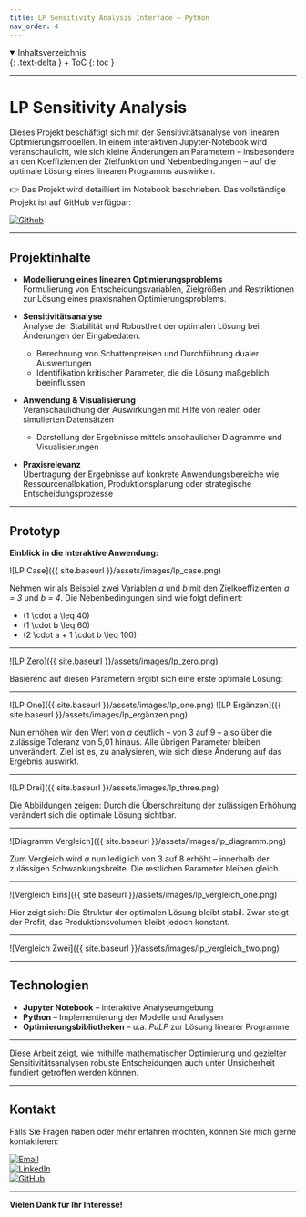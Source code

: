 ```yaml
---
title: LP Sensitivity Analysis Interface – Python
nav_order: 4
---
```


<details open markdown="block">
{: .text-delta }
<summary>Inhaltsverzeichnis</summary>
+ ToC
{: toc }
</details>

---

# LP Sensitivity Analysis

Dieses Projekt beschäftigt sich mit der Sensitivitätsanalyse von linearen Optimierungsmodellen. In einem interaktiven Jupyter-Notebook wird veranschaulicht, wie sich kleine Änderungen an Parametern – insbesondere an den Koeffizienten der Zielfunktion und Nebenbedingungen – auf die optimale Lösung eines linearen Programms auswirken.

👉 Das Projekt wird detailliert im Notebook beschrieben. Das vollständige Projekt ist auf GitHub verfügbar:

[![Github](https://img.shields.io/badge/-Kaggle-20BEFF?style=for-the-badge&logo=kaggle&logoColor=white)](https://github.com/Nayon0505/Sensitivity-analysis-GUI-with-Python)


---

## Projektinhalte

- **Modellierung eines linearen Optimierungsproblems**  
  Formulierung von Entscheidungsvariablen, Zielgrößen und Restriktionen zur Lösung eines praxisnahen Optimierungsproblems.

- **Sensitivitätsanalyse**  
  Analyse der Stabilität und Robustheit der optimalen Lösung bei Änderungen der Eingabedaten.  
  - Berechnung von Schattenpreisen und Durchführung dualer Auswertungen  
  - Identifikation kritischer Parameter, die die Lösung maßgeblich beeinflussen

- **Anwendung & Visualisierung**  
  Veranschaulichung der Auswirkungen mit Hilfe von realen oder simulierten Datensätzen  
  - Darstellung der Ergebnisse mittels anschaulicher Diagramme und Visualisierungen

- **Praxisrelevanz**  
  Übertragung der Ergebnisse auf konkrete Anwendungsbereiche wie Ressourcenallokation, Produktionsplanung oder strategische Entscheidungsprozesse

---

## Prototyp

**Einblick in die interaktive Anwendung:**

![LP Case]({{ site.baseurl }}/assets/images/lp_case.png)

Nehmen wir als Beispiel zwei Variablen *a* und *b* mit den Zielkoeffizienten *a = 3* und *b = 4*. Die Nebenbedingungen sind wie folgt definiert:

- \(1 \cdot a \leq 40\)  
- \(1 \cdot b \leq 60\)  
- \(2 \cdot a + 1 \cdot b \leq 100\)

---

![LP Zero]({{ site.baseurl }}/assets/images/lp_zero.png)

Basierend auf diesen Parametern ergibt sich eine erste optimale Lösung:

---

![LP One]({{ site.baseurl }}/assets/images/lp_one.png)
![LP Ergänzen]({{ site.baseurl }}/assets/images/lp_ergänzen.png)

Nun erhöhen wir den Wert von *a* deutlich – von 3 auf 9 – also über die zulässige Toleranz von 5,01 hinaus. Alle übrigen Parameter bleiben unverändert. Ziel ist es, zu analysieren, wie sich diese Änderung auf das Ergebnis auswirkt.

---

![LP Drei]({{ site.baseurl }}/assets/images/lp_three.png)

Die Abbildungen zeigen: Durch die Überschreitung der zulässigen Erhöhung verändert sich die optimale Lösung sichtbar.

---

![Diagramm Vergleich]({{ site.baseurl }}/assets/images/lp_diagramm.png)

Zum Vergleich wird *a* nun lediglich von 3 auf 8 erhöht – innerhalb der zulässigen Schwankungsbreite. Die restlichen Parameter bleiben gleich.

---

![Vergleich Eins]({{ site.baseurl }}/assets/images/lp_vergleich_one.png)

Hier zeigt sich: Die Struktur der optimalen Lösung bleibt stabil. Zwar steigt der Profit, das Produktionsvolumen bleibt jedoch konstant.

---

![Vergleich Zwei]({{ site.baseurl }}/assets/images/lp_vergleich_two.png)


---

## Technologien

- **Jupyter Notebook** – interaktive Analyseumgebung
- **Python** – Implementierung der Modelle und Analysen
- **Optimierungsbibliotheken** – u.a. *PuLP* zur Lösung linearer Programme

---

Diese Arbeit zeigt, wie mithilfe mathematischer Optimierung und gezielter Sensitivitätsanalysen robuste Entscheidungen auch unter Unsicherheit fundiert getroffen werden können.

---

## Kontakt

Falls Sie Fragen haben oder mehr erfahren möchten, können Sie mich gerne kontaktieren:

[![Email](https://img.shields.io/badge/-lenz.nayon@gmail.com-EA4335?style=for-the-badge&logo=gmail&logoColor=white "E-Mail senden")](mailto:lenz.nayon@gmail.com)  
[![LinkedIn](https://img.shields.io/badge/-Nayon%20Lenz%20-0A66C2?style=for-the-badge&logo=linkedin&logoColor=white)](https://www.linkedin.com/in/nayon-lenz-92792530b/)  
[![GitHub](https://img.shields.io/badge/-@Nayon0505-181717?style=for-the-badge&logo=github&logoColor=white)](https://github.com/Nayon0505)

---

**Vielen Dank für Ihr Interesse!**
